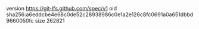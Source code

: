 version https://git-lfs.github.com/spec/v1
oid sha256:a6eddcbe4e68c0de52c28938986c0e1a2e126c8fc0691a0a651dbbd9660050fc
size 262821
